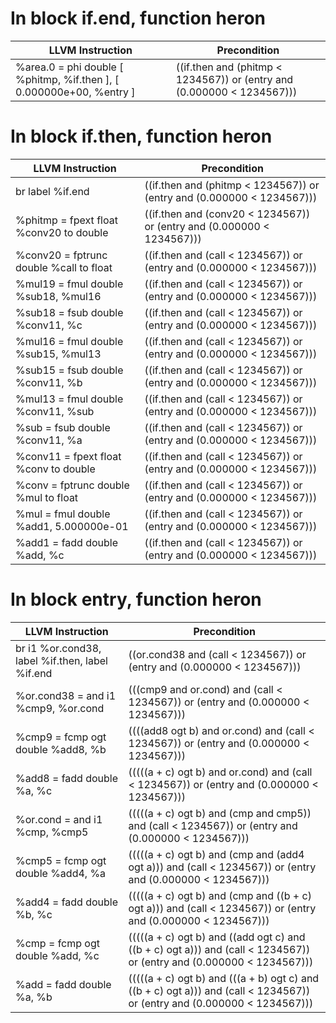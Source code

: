 # In block if.end, function heron
| LLVM Instruction | Precondition |
|-----|-----|
|   %area.0 = phi double [ %phitmp, %if.then ], [ 0.000000e+00, %entry ] | ((if.then and (phitmp < 1234567)) or (entry and (0.000000 < 1234567))) |
# In block if.then, function heron
| LLVM Instruction | Precondition |
|-----|-----|
|   br label %if.end | ((if.then and (phitmp < 1234567)) or (entry and (0.000000 < 1234567))) |
|   %phitmp = fpext float %conv20 to double | ((if.then and (conv20 < 1234567)) or (entry and (0.000000 < 1234567))) |
|   %conv20 = fptrunc double %call to float | ((if.then and (call < 1234567)) or (entry and (0.000000 < 1234567))) |
|   %mul19 = fmul double %sub18, %mul16 | ((if.then and (call < 1234567)) or (entry and (0.000000 < 1234567))) |
|   %sub18 = fsub double %conv11, %c | ((if.then and (call < 1234567)) or (entry and (0.000000 < 1234567))) |
|   %mul16 = fmul double %sub15, %mul13 | ((if.then and (call < 1234567)) or (entry and (0.000000 < 1234567))) |
|   %sub15 = fsub double %conv11, %b | ((if.then and (call < 1234567)) or (entry and (0.000000 < 1234567))) |
|   %mul13 = fmul double %conv11, %sub | ((if.then and (call < 1234567)) or (entry and (0.000000 < 1234567))) |
|   %sub = fsub double %conv11, %a | ((if.then and (call < 1234567)) or (entry and (0.000000 < 1234567))) |
|   %conv11 = fpext float %conv to double | ((if.then and (call < 1234567)) or (entry and (0.000000 < 1234567))) |
|   %conv = fptrunc double %mul to float | ((if.then and (call < 1234567)) or (entry and (0.000000 < 1234567))) |
|   %mul = fmul double %add1, 5.000000e-01 | ((if.then and (call < 1234567)) or (entry and (0.000000 < 1234567))) |
|   %add1 = fadd double %add, %c | ((if.then and (call < 1234567)) or (entry and (0.000000 < 1234567))) |
# In block entry, function heron
| LLVM Instruction | Precondition |
|-----|-----|
|   br i1 %or.cond38, label %if.then, label %if.end | ((or.cond38 and (call < 1234567)) or (entry and (0.000000 < 1234567))) |
|   %or.cond38 = and i1 %cmp9, %or.cond | (((cmp9 and or.cond) and (call < 1234567)) or (entry and (0.000000 < 1234567))) |
|   %cmp9 = fcmp ogt double %add8, %b | ((((add8 ogt b) and or.cond) and (call < 1234567)) or (entry and (0.000000 < 1234567))) |
|   %add8 = fadd double %a, %c | (((((a + c) ogt b) and or.cond) and (call < 1234567)) or (entry and (0.000000 < 1234567))) |
|   %or.cond = and i1 %cmp, %cmp5 | (((((a + c) ogt b) and (cmp and cmp5)) and (call < 1234567)) or (entry and (0.000000 < 1234567))) |
|   %cmp5 = fcmp ogt double %add4, %a | (((((a + c) ogt b) and (cmp and (add4 ogt a))) and (call < 1234567)) or (entry and (0.000000 < 1234567))) |
|   %add4 = fadd double %b, %c | (((((a + c) ogt b) and (cmp and ((b + c) ogt a))) and (call < 1234567)) or (entry and (0.000000 < 1234567))) |
|   %cmp = fcmp ogt double %add, %c | (((((a + c) ogt b) and ((add ogt c) and ((b + c) ogt a))) and (call < 1234567)) or (entry and (0.000000 < 1234567))) |
|   %add = fadd double %a, %b | (((((a + c) ogt b) and (((a + b) ogt c) and ((b + c) ogt a))) and (call < 1234567)) or (entry and (0.000000 < 1234567))) |
